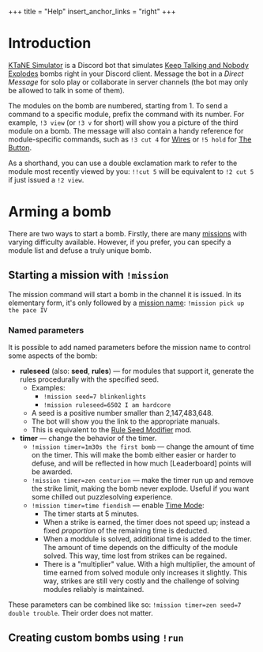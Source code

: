 +++
title = "Help"
insert_anchor_links = "right"
+++

# Introduction

[KTaNE Simulator][invite] is a Discord bot that simulates [Keep Talking and Nobody Explodes][ktane]
bombs right in your Discord client. Message the bot in a *Direct Message* for solo play or
collaborate in server channels (the bot may only be allowed to talk in some of them).

<!-- TODO: example embed? -->

The modules on the bomb are numbered, starting from 1. To send a command to a specific module,
prefix the command with its number. For example, `!3 view` (or `!3 v` for short) will show you a
picture of the third module on a bomb. The message will also contain a handy reference for
module-specific commands, such as `!3 cut 4` for [Wires] or `!5 hold` for [The Button].

As a shorthand, you can use a double exclamation mark to refer to the module most recently viewed
by you: `!!cut 5` will be equivalent to `!2 cut 5` if just issued a `!2 view`.

[ktane]: https://keeptalkinggame.com "Official game website"
[invite]: https://discord.gg/3DkqfZv "Discord server invite"
[Wires]: https://ktane.timwi.de/HTML/Wires.html
[The Button]: https://ktane.timwi.de/HTML/The%20Button.html

# Arming a bomb

There are two ways to start a bomb. Firstly, there are many [missions] with varying difficulty
available. However, if you prefer, you can specify a module list and defuse a truly unique bomb.

[missions]: /missions/ "Mission list"

## Starting a mission with `!mission`

The mission command will start a bomb in the channel it is issued. In its elementary form, it's
only followed by a [mission name][missions]: `!mission pick up the pace IV`

### Named parameters

It is possible to add named parameters before the mission name to control some aspects of the bomb:

- **ruleseed** (also: **seed**, **rules**) &mdash; for modules that support it, generate the rules
  procedurally with the specified seed.
  - Examples:
    - `!mission seed=7 blinkenlights`
    - `!mission ruleseed=6502 I am hardcore`
  - A seed is a positive number smaller than 2,147,483,648.
  - The bot will show you the link to the appropriate manuals.
  - This is equivalent to the [Rule Seed Modifier] mod.
- **timer** &mdash; change the behavior of the timer.
  - `!mission timer=1m30s the first bomb` &mdash; change the amount of time on the timer. This will
    make the bomb either easier or harder to defuse, and will be reflected in how much [Leaderboard]
    points will be awarded.
  - `!mission timer=zen centurion` &mdash; make the timer run up and remove the strike limit, making
    the bomb never explode. Useful if you want some chilled out puzzlesolving experience.
  - `!mission timer=time fiendish` &mdash; enable [Time Mode]:
    - The timer starts at 5 minutes.
    - When a strike is earned, the timer does not speed up; instead a fixed *proportion* of the
      remaining time is deducted.
    - When a moddule is solved, additional time is added to the timer. The amount of time depends
      on the difficulty of the module solved. This way, time lost from strikes can be regained.
    - There is a "multiplier" value. With a high multiplier, the amount of time earned from solved
      module only increases it slightly. This way, strikes are still very costly and the challenge
      of solving modules reliably is maintained.

These parameters can be combined like so: `!mission timer=zen seed=7 double trouble`. Their order
does not matter.

[Rule Seed Modifier]: https://steamcommunity.com/sharedfiles/filedetails/?id=1224413364
[Time Mode]: https://ktane.timwi.de/More/FAQs.html#time-mode

## Creating custom bombs using `!run`


